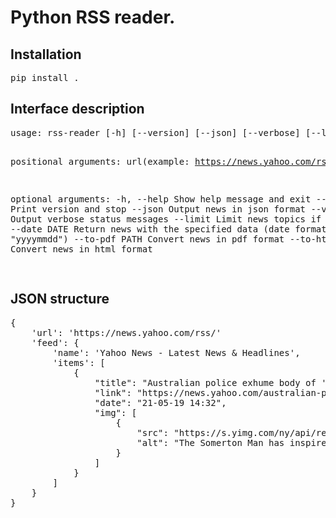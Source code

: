 <h1>Python RSS reader.</h1>

<h2> Installation </h2>
<pre>
pip install .
</pre>
<h2> Interface description </h2>
<pre>
usage: rss-reader [-h] [--version] [--json] [--verbose] [--limit LIMIT] [--date DATE] [--to-html PATH] [--to-pdf PATH] source

positional arguments:
 url(example: https://news.yahoo.com/rss)

optional arguments:
  -h, --help      Show help message and exit
  --version       Print version and stop
  --json          Output news in json format
  --verbose       Output verbose status messages
  --limit         Limit news topics if provided
  --date DATE     Return news with the specified data (date format: "yyyymmdd")
  --to-pdf PATH   Convert news in pdf format
  --to-html PATH  Convert news in html format
  
</pre>

<h2> JSON structure </h2>
<pre>
{
    'url': 'https://news.yahoo.com/rss/'
    'feed': {
        'name': 'Yahoo News - Latest News & Headlines',
        'items': [
            {
                "title": "Australian police exhume body of 'spy' found dead in 1948 in hope of solving country's most enduring mystery",
                "link": "https://news.yahoo.com/australian-police-exhume-body-spy-143207255.html",
                "date": "21-05-19 14:32",
                "img": [
                    {
                        "src": "https://s.yimg.com/ny/api/res/1.2/mqIND1K4Qx4kNCpDI5W7NQ--/YXBwaWQ9aGlnaGxhbmRlcjt3PTcwNTtoPTQ0MC41ODk3NjQwOTQzNjIyNA--/https://s.yimg.com/uu/api/res/1.2/7EFitRizm6pbIMuAg5CRxA--~B/aD0xNTYzO3c9MjUwMTthcHBpZD15dGFjaHlvbg--/https://media.zenfs.com/en/the_telegraph_258/728239dfd7d0afd0a70f711ed582055f",
                        "alt": "The Somerton Man has inspired thousands of armchair sleuths"
                    }
                ]
            } 
        ]
    }
}
</pre>